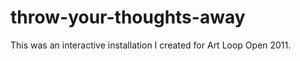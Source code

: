 throw-your-thoughts-away
========================

This was an interactive installation I created for Art Loop Open 2011.
